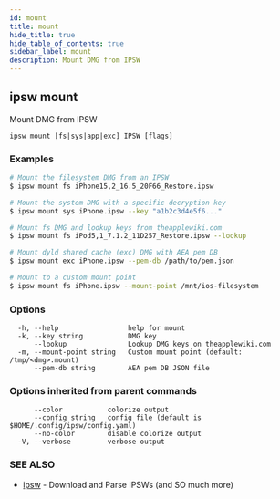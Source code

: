 ```yaml
---
id: mount
title: mount
hide_title: true
hide_table_of_contents: true
sidebar_label: mount
description: Mount DMG from IPSW
---
```

## ipsw mount

Mount DMG from IPSW

```
ipsw mount [fs|sys|app|exc] IPSW [flags]
```

### Examples

```bash
# Mount the filesystem DMG from an IPSW
$ ipsw mount fs iPhone15,2_16.5_20F66_Restore.ipsw

# Mount the system DMG with a specific decryption key
$ ipsw mount sys iPhone.ipsw --key "a1b2c3d4e5f6..."

# Mount fs DMG and lookup keys from theapplewiki.com
$ ipsw mount fs iPod5,1_7.1.2_11D257_Restore.ipsw --lookup

# Mount dyld shared cache (exc) DMG with AEA pem DB
$ ipsw mount exc iPhone.ipsw --pem-db /path/to/pem.json

# Mount to a custom mount point
$ ipsw mount fs iPhone.ipsw --mount-point /mnt/ios-filesystem

```

### Options

```
  -h, --help                 help for mount
  -k, --key string           DMG key
      --lookup               Lookup DMG keys on theapplewiki.com
  -m, --mount-point string   Custom mount point (default: /tmp/<dmg>.mount)
      --pem-db string        AEA pem DB JSON file
```

### Options inherited from parent commands

```
      --color           colorize output
      --config string   config file (default is $HOME/.config/ipsw/config.yaml)
      --no-color        disable colorize output
  -V, --verbose         verbose output
```

### SEE ALSO

* [ipsw](/docs/cli/ipsw)	 - Download and Parse IPSWs (and SO much more)

